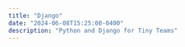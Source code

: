 ```yaml
---
title: "Django"
date: "2024-06-08T15:25:00-0400"
description: "Python and Django for Tiny Teams"
---
```

